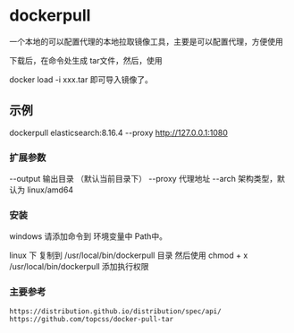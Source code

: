 # dockerpull
一个本地的可以配置代理的本地拉取镜像工具，主要是可以配置代理，方便使用

下载后，在命令处生成 tar文件，然后，使用 

docker load -i xxx.tar 即可导入镜像了。



## 示例
dockerpull elasticsearch:8.16.4 --proxy http://127.0.0.1:1080

### 扩展参数
--output 输出目录 （默认当前目录下）
--proxy 代理地址
--arch  架构类型，默认为 linux/amd64


### 安装

windows 请添加命令到 环境变量中 Path中。

linux  下
复制到 /usr/local/bin/dockerpull 目录 
然后使用 chmod + x /usr/local/bin/dockerpull 添加执行权限



### 主要参考
```
https://distribution.github.io/distribution/spec/api/
https://github.com/topcss/docker-pull-tar
```
